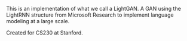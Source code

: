 This is an implementation of what we call a LightGAN. A GAN using the LightRNN structure from Microsoft Research to implement language modeling at a large scale. 

Created for CS230 at Stanford.
